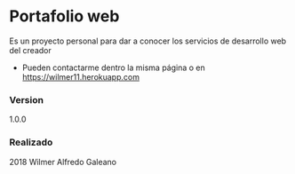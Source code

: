 # Portafolio web

Es un proyecto personal para dar a conocer los servicios de desarrollo web del creador

- Pueden contactarme dentro la misma página o en https://wilmer11.herokuapp.com

### Version

1.0.0

### Realizado 

2018 Wilmer Alfredo Galeano
